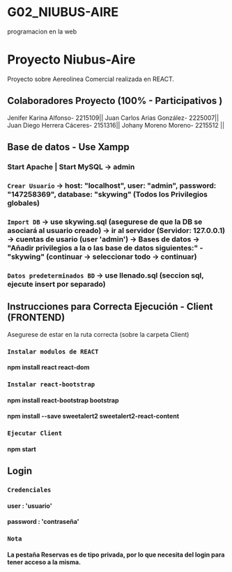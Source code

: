 # G02_NIUBUS-AIRE
programacion en la web
# Proyecto Niubus-Aire
Proyecto sobre Aereolinea Comercial realizada en REACT.

## Colaboradores Proyecto (100% - Participativos )
 Jenifer Karina Alfonso- 2215109||
 Juan Carlos Arias González- 2225007||
 Juan Diego Herrera Cáceres- 2151316||
 Johany Moreno Moreno- 2215512 ||

## Base de datos - Use Xampp

### Start Apache | Start MySQL -> admin 
### `Crear Usuario` -> host: "localhost", user: "admin", password: "147258369", database: "skywing" (Todos los Privilegios globales)
### `Import DB` -> use skywing.sql (asegurese de que la DB se asociará al usuario creado) -> ir al servidor (Servidor: 127.0.0.1) -> cuentas de usario (user 'admin') -> Bases de datos  -> "Añadir privilegios a la o las base de datos siguientes:" - "skywing" (continuar -> seleccionar todo -> continuar) 
### `Datos predeterminados BD` -> use llenado.sql (seccion sql, ejecute insert por separado)

## Instrucciones para Correcta Ejecución - Client (FRONTEND)
Asegurese de estar en la ruta correcta (sobre la carpeta Client)

### `Instalar modulos de REACT`
#### npm install react react-dom 
### `Instalar react-bootstrap`
#### npm install react-bootstrap bootstrap
#### npm install --save sweetalert2 sweetalert2-react-content
### `Ejecutar Client`
#### npm start

## Login
### `Credenciales`
#### user : 'usuario'
#### password : 'contraseña'
### `Nota`
#### La pestaña Reservas es de tipo privada, por lo que necesita del login para tener acceso a la misma. 
